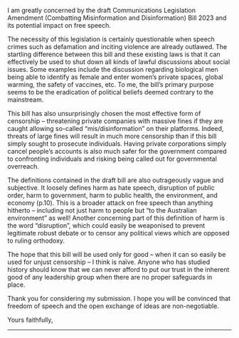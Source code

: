 I am greatly concerned by the draft Communications Legislation Amendment (Combatting Misinformation and Disinformation)
Bill 2023 and its potential impact on free speech.

The necessity of this legislation is certainly questionable when speech crimes such as defamation and inciting violence are already
outlawed. The startling difference between this bill and these existing laws is that it can effectively be used to shut down all kinds
of lawful discussions about social issues. Some examples include the discussion regarding biological men being able to identify as
female and enter women’s private spaces, global warming, the safety of vaccines, etc. To me, the bill’s primary purpose seems to
be the eradication of political beliefs deemed contrary to the mainstream.

This bill has also unsurprisingly chosen the most effective form of censorship – threatening private companies with massive fines if
they are caught allowing so-called “mis/disinformation” on their platforms. Indeed, threats of large fines will result in much more
censorship than if this bill simply sought to prosecute individuals. Having private corporations simply cancel people’s accounts is
also much safer for the government compared to confronting individuals and risking being called out for governmental overreach.

The definitions contained in the draft bill are also outrageously vague and subjective. It loosely defines harm as hate speech,
disruption of public order, harm to government, harm to public health, the environment, and economy (p.10). This is a broader
attack on free speech than anything hitherto – including not just harm to people but “to the Australian environment” as well!
Another concerning part of this definition of harm is the word “disruption”, which could easily be weaponised to prevent
legitimate robust debate or to censor any political views which are opposed to ruling orthodoxy.

The hope that this bill will be used only for good – when it can so easily be used for unjust censorship – I think is naïve. Anyone
who has studied history should know that we can never afford to put our trust in the inherent good of any leadership group when
there are no proper safeguards in place.

Thank you for considering my submission. I hope you will be convinced that freedom of speech and the open exchange of ideas
are non-negotiable.

Yours faithfully,


-----


